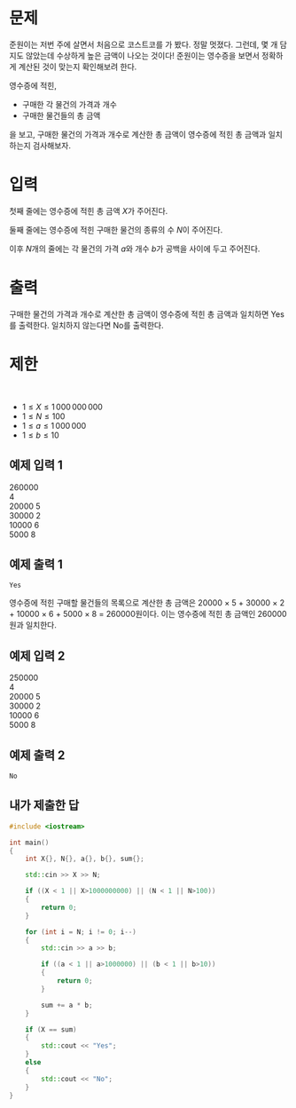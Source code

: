 문제
============
준원이는 저번 주에 살면서 처음으로 코스트코를 가 봤다. 정말 멋졌다. 그런데, 몇 개 담지도 않았는데 수상하게 높은 금액이 나오는 것이다! 준원이는 영수증을 보면서 정확하게 계산된 것이 맞는지 확인해보려 한다.

영수증에 적힌,

- 구매한 각 물건의 가격과 개수
- 구매한 물건들의 총 금액

을 보고, 구매한 물건의 가격과 개수로 계산한 총 금액이 영수증에 적힌 총 금액과 일치하는지 검사해보자.

입력
==============
첫째 줄에는 영수증에 적힌 총 금액 
$X$가 주어진다.

둘째 줄에는 영수증에 적힌 구매한 물건의 종류의 수 
$N$이 주어진다.

이후 
$N$개의 줄에는 각 물건의 가격 
$a$와 개수 
$b$가 공백을 사이에 두고 주어진다.

출력
==============
구매한 물건의 가격과 개수로 계산한 총 금액이 영수증에 적힌 총 금액과 일치하면 Yes를 출력한다. 일치하지 않는다면 No를 출력한다.

제한
===============
 
- $1 ≤ X ≤ 1\,000\,000\,000$ 
 
- $1 ≤ N ≤ 100$ 
 
- $1 ≤ a ≤ 1\,000\,000$ 
 
- $1 ≤ b ≤ 10$

예제 입력 1 
----------

260000    
4    
20000 5    
30000 2    
10000 6    
5000 8    

예제 출력 1 
-----------

```
Yes
```

영수증에 적힌 구매할 물건들의 목록으로 계산한 총 금액은 20000 × 5 + 30000 × 2 + 10000 × 6 + 5000 × 8 = 260000원이다. 이는 영수증에 적힌 총 금액인 260000원과 일치한다. 

예제 입력 2 
------------

250000    
4   
20000 5   
30000 2   
10000 6   
5000 8   

예제 출력 2 
------------

```
No
```

내가 제출한 답
-----------

```cpp
#include <iostream>

int main()
{
	int X{}, N{}, a{}, b{}, sum{};

	std::cin >> X >> N;

	if ((X < 1 || X>1000000000) || (N < 1 || N>100))
	{
		return 0;
	}

	for (int i = N; i != 0; i--)
	{
		std::cin >> a >> b;

		if ((a < 1 || a>1000000) || (b < 1 || b>10))
		{
			return 0;
		}

		sum += a * b;
	}

	if (X == sum)
	{
		std::cout << "Yes";
	}
	else
	{
		std::cout << "No";
	}
}
```
